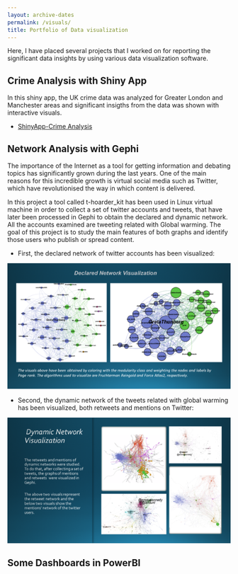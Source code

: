 ```yaml
---
layout: archive-dates
permalink: /visuals/
title: Portfolio of Data visualization
---
```


Here, I have placed several projects that I worked on for reporting the significant data insights by using various data visualization software.

## Crime Analysis with Shiny App

In this shiny app, the UK crime data was analyzed for Greater London and Manchester areas and significant insigths from the data was shown with interactive visuals. 
- [ShinyApp-Crime Analysis](https://l6l43h-belce.shinyapps.io/crime_analysis/)

## Network Analysis with Gephi

The importance of the Internet as a tool for getting information and debating topics has significantly grown during the last years. One of the main reasons for this incredible growth is virtual social media such as Twitter, which have revolutionised the way in which content is delivered. 

In this project a tool called t-hoarder_kit has been used in Linux virtual machine in order to collect a set of twitter accounts and tweets, that have later been processed in Gephi to obtain the declared and dynamic network. All the accounts examined are tweeting related with Global warming.
The goal of this project is to study the main features of both graphs and identify those users who publish or spread content.

- First, the declared network of twitter accounts has been visualized:

<img src="/images/gephi1.png?raw=true"/>

- Second, the dynamic network of the tweets related with global warming has been visualized, both retweets and mentions on Twitter:

<img src="/images/gephi2.png?raw=true"/>

## Some Dashboards in PowerBI

